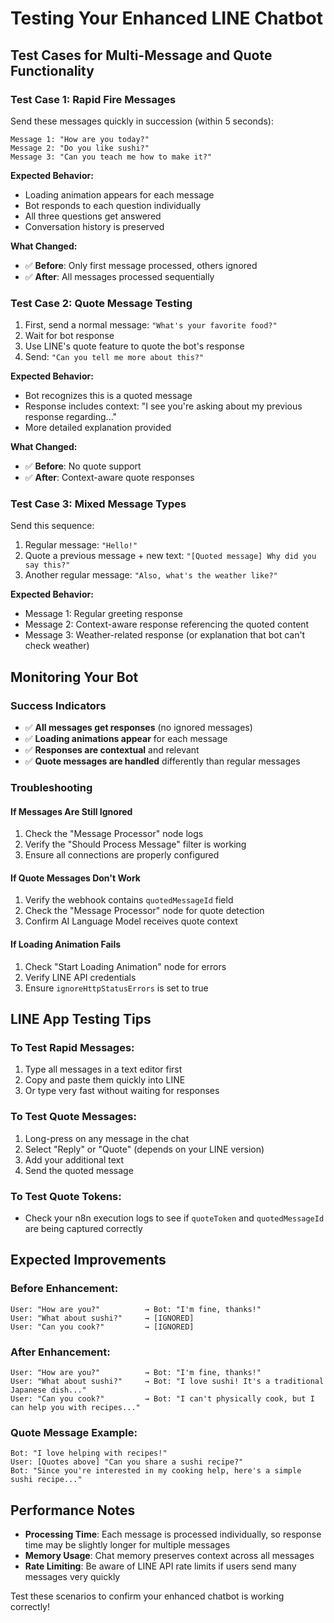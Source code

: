 # Testing Your Enhanced LINE Chatbot

## Test Cases for Multi-Message and Quote Functionality

### Test Case 1: Rapid Fire Messages
Send these messages quickly in succession (within 5 seconds):

```
Message 1: "How are you today?"
Message 2: "Do you like sushi?"
Message 3: "Can you teach me how to make it?"
```

**Expected Behavior:**
- Loading animation appears for each message
- Bot responds to each question individually
- All three questions get answered
- Conversation history is preserved

**What Changed:**
- ✅ **Before**: Only first message processed, others ignored
- ✅ **After**: All messages processed sequentially

### Test Case 2: Quote Message Testing
1. First, send a normal message: `"What's your favorite food?"`
2. Wait for bot response
3. Use LINE's quote feature to quote the bot's response
4. Send: `"Can you tell me more about this?"`

**Expected Behavior:**
- Bot recognizes this is a quoted message
- Response includes context: "I see you're asking about my previous response regarding..."
- More detailed explanation provided

**What Changed:**
- ✅ **Before**: No quote support
- ✅ **After**: Context-aware quote responses

### Test Case 3: Mixed Message Types
Send this sequence:
1. Regular message: `"Hello!"`
2. Quote a previous message + new text: `"[Quoted message] Why did you say this?"`
3. Another regular message: `"Also, what's the weather like?"`

**Expected Behavior:**
- Message 1: Regular greeting response
- Message 2: Context-aware response referencing the quoted content
- Message 3: Weather-related response (or explanation that bot can't check weather)

## Monitoring Your Bot

### Success Indicators
- ✅ **All messages get responses** (no ignored messages)
- ✅ **Loading animations appear** for each message
- ✅ **Responses are contextual** and relevant
- ✅ **Quote messages are handled** differently than regular messages

### Troubleshooting

#### If Messages Are Still Ignored
1. Check the "Message Processor" node logs
2. Verify the "Should Process Message" filter is working
3. Ensure all connections are properly configured

#### If Quote Messages Don't Work
1. Verify the webhook contains `quotedMessageId` field
2. Check the "Message Processor" node for quote detection
3. Confirm AI Language Model receives quote context

#### If Loading Animation Fails
1. Check "Start Loading Animation" node for errors
2. Verify LINE API credentials
3. Ensure `ignoreHttpStatusErrors` is set to true

## LINE App Testing Tips

### To Test Rapid Messages:
1. Type all messages in a text editor first
2. Copy and paste them quickly into LINE
3. Or type very fast without waiting for responses

### To Test Quote Messages:
1. Long-press on any message in the chat
2. Select "Reply" or "Quote" (depends on your LINE version)
3. Add your additional text
4. Send the quoted message

### To Test Quote Tokens:
- Check your n8n execution logs to see if `quoteToken` and `quotedMessageId` are being captured correctly

## Expected Improvements

### Before Enhancement:
```
User: "How are you?"          → Bot: "I'm fine, thanks!"
User: "What about sushi?"     → [IGNORED]
User: "Can you cook?"         → [IGNORED]
```

### After Enhancement:
```
User: "How are you?"          → Bot: "I'm fine, thanks!"
User: "What about sushi?"     → Bot: "I love sushi! It's a traditional Japanese dish..."
User: "Can you cook?"         → Bot: "I can't physically cook, but I can help you with recipes..."
```

### Quote Message Example:
```
Bot: "I love helping with recipes!"
User: [Quotes above] "Can you share a sushi recipe?"
Bot: "Since you're interested in my cooking help, here's a simple sushi recipe..."
```

## Performance Notes

- **Processing Time**: Each message is processed individually, so response time may be slightly longer for multiple messages
- **Memory Usage**: Chat memory preserves context across all messages
- **Rate Limiting**: Be aware of LINE API rate limits if users send many messages very quickly

Test these scenarios to confirm your enhanced chatbot is working correctly!
